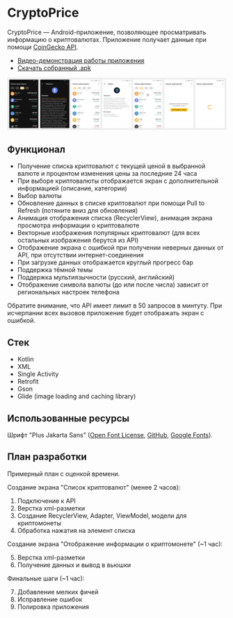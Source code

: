 # CryptoPrice

CryptoPrice — Android-приложение, позволяющее просматривать информацию о криптовалютах. Приложение получает данные при помощи [CoinGecko API](https://www.coingecko.com/ru/api/documentation).

- [Видео-демонстрация работы приложения](https://youtu.be/ntPU0rzGoG8)
- [Скачать собранный .apk](https://drive.google.com/file/d/1nbU9NUL-mj1QV1XU0MAiewGMhLm1ISSr/view)

![screenshots](./screenshots.png)

## Функционал

- Получение списка криптовалют с текущей ценой в выбранной валюте и процентом изменения цены за последние 24 часа
- При выборе криптовалюты отображается экран с дополнительной информацией (описание, категории)
- Выбор валюты
- Обновление данных в списке криптовалют при помощи Pull to Refresh (потяните вниз для обновления)
- Анимация отображения списка (RecyclerView), анимация экрана просмотра информации о криптовалюте
- Векторные изображения популярных криптовалют (для всех остальных изображения берутся из API)
- Отображение экрана с ошибкой при получении неверных данных от API, при отсутствии интернет-соединения
- При загрузке данных отображается круглый прогресс бар
- Поддержка тёмной темы
- Поддержка мультиязычности (русский, английский)
- Отображение символа валюты (до или после числа) зависит от региональных настроек телефона

Обратите внимание, что API имеет лимит в 50 запросов в минтуту. При исчерпании всех вызовов приложение будет отображать экран с ошибкой.

## Стек

- Kotlin
- XML
- Single Activity
- Retrofit
- Gson
- Glide (image loading and caching library)

## Использованные ресурсы

Шрифт "Plus Jakarta Sans" ([Open Font License](http://scripts.sil.org/OFL), [GitHub](https://github.com/tokotype/PlusJakartaSans), [Google Fonts](https://fonts.google.com/specimen/Plus+Jakarta+Sans)).

## План разработки

Примерный план с оценкой времени.

Создание экрана "Список криптовалют" (менее 2 часов):

1. Подключение к API
2. Верстка xml-разметки
3. Создание RecyclerView, Adapter, ViewModel, модели для криптомонеты
4. Обработка нажатия на элемент списка

Создание экрана "Отображение информации о криптомонете" (~1 час):

5. Верстка xml-разметки
6. Получение данных и вывод в вьюшки

Финальные шаги (~1 час):

7. Добавление мелких фичей
8. Исправление ошибок
9. Полировка приложения
